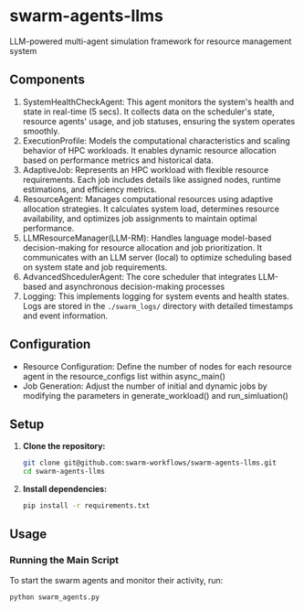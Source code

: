 # swarm-agents-llms
LLM-powered multi-agent simulation framework for resource management system

## Components
1. SystemHealthCheckAgent: This agent monitors the system's health and state in real-time (5 secs). It collects data on the scheduler's state, resource agents' usage, and job statuses, ensuring the system operates smoothly.
2. ExecutionProfile: Models the computational characteristics and scaling behavior of HPC workloads. It enables dynamic resource allocation based on performance metrics and historical data.
3. AdaptiveJob: Represents an HPC workload with flexible resource requirements. Each job includes details like assigned nodes, runtime estimations, and efficiency metrics.
4. ResourceAgent: Manages computational resources using adaptive allocation strategies. It calculates system load, determines resource availability, and optimizes job assignments to maintain optimal performance.
5. LLMResourceManager(LLM-RM): Handles language model-based decision-making for resource allocation and job prioritization. It communicates with an LLM server (local) to optimize scheduling based on system state and job requirements.
6. AdvancedShcedulerAgent: The core scheduler that integrates LLM-based and asynchronous decision-making processes
8. Logging: This implements logging for system events and health states. Logs are stored in the ```./swarm_logs/``` directory with detailed timestamps and event information.

## Configuration
* Resource Configuration: Define the number of nodes for each resource agent in the resource_configs list within async_main()
* Job Generation: Adjust the number of initial and dynamic jobs by modifying the parameters in generate_workload() and run_simluation()

## Setup
1. **Clone the repository:**
   ```sh
   git clone git@github.com:swarm-workflows/swarm-agents-llms.git
   cd swarm-agents-llms
   ```
2. **Install dependencies:**
   ```sh
   pip install -r requirements.txt
   ```

## Usage
### Running the Main Script
To start the swarm agents and monitor their activity, run:
```sh
python swarm_agents.py

